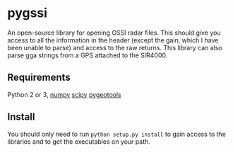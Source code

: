 pygssi
======

An open-source library for opening GSSI radar files. This should give you access to all the information in the header (except the gain, which I have been unable to parse) and access to the raw returns. This library can also parse gga strings from a GPS attached to the SIR4000.

Requirements
------------

Python 2 or 3,
[numpy](scipy.org)
[scipy](numpy.org)
[pygeotools](github.com/dshean/pygeotools)

Install
-------

You should only need to run
``python setup.py install``
to gain access to the libraries and to get the executables on your path.
